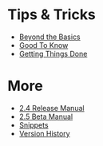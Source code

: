 Tips &amp; Tricks
=================

* [Beyond the Basics](/tips/#BeyondTheBasics)
* [Good To Know](/tips/#GoodToKnow)
* [Getting Things Done](/tips/#GettingThingsDone)

More
===============
* [2.4 Release Manual](/manual)
* [2.5 Beta Manual](/manual-beta)
* [Snippets](/snippets)
* [Version History](/history)